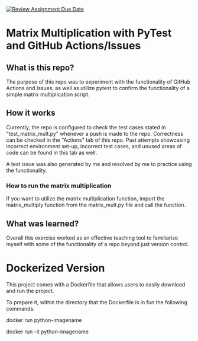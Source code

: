 [![Review Assignment Due Date](https://classroom.github.com/assets/deadline-readme-button-24ddc0f5d75046c5622901739e7c5dd533143b0c8e959d652212380cedb1ea36.svg)](https://classroom.github.com/a/5WunfJN-)

# Matrix Multiplication with PyTest and GitHub Actions/Issues

## What is this repo?
The purpose of this repo was to experiment with the functionality of GitHub Actions and Issues, as well as utilize pytest to confirm the functionality of a simple matrix multiplication script.

## How it works
Currently, the repo is configured to check the test cases stated in "test_matrix_mult.py" whenever a push is made to the repo. Correctness can be checked in the "Actions" tab of this repo. Past attempts showcasing incorrect environment set-up, incorrect test cases, and unused areas of code can be found in this tab as well. 

A test issue was also generated by me and resolved by me to practice using the functionality.

### How to run the matrix multiplication
If you want to utilize the matrix multiplication function, import the matrix_multiply function from the matrix_mult.py file and call the function.   

## What was learned?
Overall this exercise worked as an effective teaching tool to familiarize myself with some of the functionality of a repo beyond just version control.

# Dockerized Version
This project comes with a Dockerfile that allows users to easily download and run the project.

To prepare it, within the directory that the Dockerfile is in fun the following commands:

docker run python-imagename

docker run -it python-imagename


